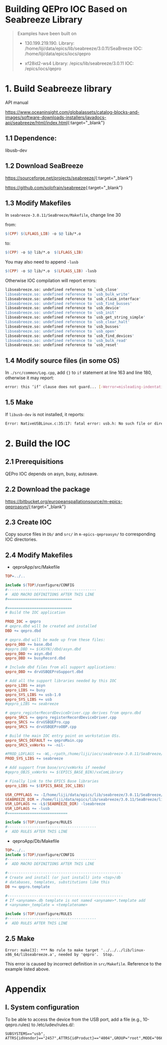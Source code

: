 Building QEPro IOC Based on Seabreeze Library
==


> Examples have been built on
>  - 130.199.219.190.
          Library: /home/liji/data/epics/lib/seabreeze/3.0.11/SeaBreeze
        IOC:     /home/liji/data/epics/iocs/qepro
>
> - xf28id2-ws4
        Library: /epics/lib/seabreeze/3.0.11
        IOC:     /epics/iocs/qepro

# 1. Build Seabreeze library

API manual

<https://www.oceaninsight.com/globalassets/catalog-blocks-and-images/software-downloads-installers/javadocs-api/seabreeze/html/index.html>{:target="_blank"}

## 1.1 Dependence: 

libusb-dev

## 1.2 Download SeaBreeze

<https://sourceforge.net/projects/seabreeze/>{:target="_blank"}

<https://github.com/solofrain/seabreeze>{:target="_blank"}

## 1.3 Modify Makefiles

In `seabreeze-3.0.11/SeaBreeze/Makefile`, change line 30

from:

``` Makefile
$(CPP) $(LFLAGS_LIB) -o $@ lib/*.o
```

to:


``` Makefile
$(CPP) -o $@ lib/*.o  $(LFLAGS_LIB)
```

You may also need to append `-lusb`

``` Makefile
$(CPP) -o $@ lib/*.o  $(LFLAGS_LIB) -lusb
```

Otherwise IOC compilation will report errors:

```bash
libseabreeze.so: undefined reference to `usb_close'
libseabreeze.so: undefined reference to `usb_bulk_write'
libseabreeze.so: undefined reference to `usb_claim_interface'
libseabreeze.so: undefined reference to `usb_find_busses'
libseabreeze.so: undefined reference to `usb_device'
libseabreeze.so: undefined reference to `usb_init'
libseabreeze.so: undefined reference to `usb_get_string_simple'
libseabreeze.so: undefined reference to `usb_clear_halt'
libseabreeze.so: undefined reference to `usb_busses'
libseabreeze.so: undefined reference to `usb_open'
libseabreeze.so: undefined reference to `usb_find_devices'
libseabreeze.so: undefined reference to `usb_bulk_read'
libseabreeze.so: undefined reference to `usb_reset'
```

## 1.4 Modify source files (in some OS)

In `./src/common/Log.cpp`, add `{}` to `if` statement at line 163 and line 180, otherwise it may report:

```bash
error: this ‘if’ clause does not guard... [-Werror=misleading-indentation]
```

## 1.5 Make

If `libusb-dev` is not installed, it reports:

```bash
Error: NativeUSBLinux.c:35:17: fatal error: usb.h: No such file or directory 
```

# 2. Build the IOC

## 2.1 Prerequisitions

QEPro IOC depends on asyn, busy, autosave.

## 2.2 Download the package

<https://bitbucket.org/europeanspallationsource/m-epics-qeproasyn/>{:target="_blank"}

## 2.3 Create IOC

Copy source files in `Db/` and `src/` in `m-epics-qeproasyn/` to corresponding IOC directories.

## 2.4 Modify Makefiles

- qeproApp/src/Makefile

``` Makefile
TOP=../..

include $(TOP)/configure/CONFIG
#----------------------------------------
#  ADD MACRO DEFINITIONS AFTER THIS LINE
#=============================

#=============================
# Build the IOC application

PROD_IOC = qepro
# qepro.dbd will be created and installed
DBD += qepro.dbd

# qepro.dbd will be made up from these files:
qepro_DBD += base.dbd
#qepro_DBD += $(ASYN)/dbd/asyn.dbd
qepro_DBD += asyn.dbd
qepro_DBD += busyRecord.dbd

# Include dbd files from all support applications:
qepro_DBD += drvUSBQEProSupport.dbd

# Add all the support libraries needed by this IOC
qepro_LIBS += asyn
qepro_LIBS += busy
qepro_SYS_LIBS += usb-1.0
qepro_SYS_LIBS += usb
#qepro_LIBS += seabreeze

# qepro_registerRecordDeviceDriver.cpp derives from qepro.dbd
qepro_SRCS += qepro_registerRecordDeviceDriver.cpp
qepro_SRCS += drvUSBQEPro.cpp
qepro_SRCS += drvUSBQEProOBP.cpp

# Build the main IOC entry point on workstation OSs.
qepro_SRCS_DEFAULT += qeproMain.cpp
qepro_SRCS_vxWorks += -nil-

#PROD_LDFLAGS += -WL,-rpath,/home/liji/iocs/seabreeze-3.0.11/SeaBreeze/lib
PROD_SYS_LIBS += seabreeze

# Add support from base/src/vxWorks if needed
#qepro_OBJS_vxWorks += $(EPICS_BASE_BIN)/vxComLibrary

# Finally link to the EPICS Base libraries
qepro_LIBS += $(EPICS_BASE_IOC_LIBS)

USR_CPPFLAGS += -I/home/liji/data/epics/lib/seabreeze/3.0.11/SeaBreeze/include -DLINUX
SEABREEZE_DIR = /home/liji/data/epics/lib/seabreeze/3.0.11/SeaBreeze/lib
USR_LDFLAGS += -L$(SEABREEZE_DIR) -lseabreeze
USR_LDFLAGS += -lusb
#===========================

include $(TOP)/configure/RULES
#----------------------------------------
#  ADD RULES AFTER THIS LINE
```

- qeproApp/Db/Makefile

```Makefile
TOP=../..
include $(TOP)/configure/CONFIG
#----------------------------------------
#  ADD MACRO DEFINITIONS AFTER THIS LINE

#----------------------------------------------------
# Create and install (or just install) into <top>/db
# databases, templates, substitutions like this
DB += qepro.template

#----------------------------------------------------
# If <anyname>.db template is not named <anyname>*.template add
# <anyname>_template = <templatename>

include $(TOP)/configure/RULES
#----------------------------------------
#  ADD RULES AFTER THIS LINE
```

## 2.5 Make

```
Error: make[3]: *** No rule to make target '../../../lib/linux-x86_64/libseabreeze.a', needed by 'qepro'.  Stop.
```

This error is caused by incorrect definition in `src/Makefile`. Reference to the example listed above.

# Appendix

## I. System configuration

To be able to access the device from the USB port, add a file (e.g., 10-qepro.rules) to /etc/udev/rules.d/:

```
SUBSYSTEMS=="usb", ATTRS{idVendor}=="2457",ATTRS{idProduct}=="4004",GROUP="root",MODE="0666"
```